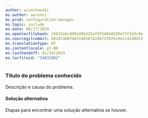 ```yaml
---
author: aczechowski
ms.author: aaroncz
ms.prod: configuration-manager
ms.topic: include
ms.date: 08/17/2019
ms.openlocfilehash: 24632ebc898249b325afd75484dd28e73f3d3c9e
ms.sourcegitcommit: b8167a60fd6f2d8387b2db723976c0e2c4198d33
ms.translationtype: HT
ms.contentlocale: pt-BR
ms.lasthandoff: 01/24/2019
ms.locfileid: "54832802"
---
```

### <a name="ki_ANCHOR"></a> Título do problema conhecido
<!--bugID--> Descrição e causa do problema.

#### <a name="workaround"></a>Solução alternativa
Etapas para encontrar uma solução alternativa se houver.  